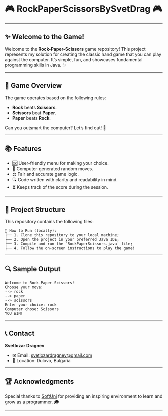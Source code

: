 # 🎮 RockPaperScissorsBySvetDrag 🎮

---

## ✨ Welcome to the Game!
Welcome to the **Rock-Paper-Scissors** game repository! This project represents my solution for creating the classic hand game that you can play against the computer. It’s simple, fun, and showcases fundamental programming skills in Java. ✨

---

## 🎯 Game Overview
The game operates based on the following rules:
- **Rock** beats **Scissors**.
- **Scissors** beat **Paper**.
- **Paper** beats **Rock**.

Can you outsmart the computer? Let’s find out! 🚀

---

## 📚 Features
- 🆗 User-friendly menu for making your choice.
- 🤖 Computer-generated random moves.
- ⚖️ Fair and accurate game logic.
- 🔍 Code written with clarity and readability in mind.
- ⏳ Keeps track of the score during the session.

---

## 📄 Project Structure
This repository contains the following files:

```
🔧 How to Run (locally):
├── 1. Clone this repository to your local machine;
├── 2. Open the project in your preferred Java IDE;
├── 3. Compile and run the `RockPaperScissors.java` file;
├── 4. Follow the on-screen instructions to play the game!

```

---

## 🔍 Sample Output
```
Welcome to Rock-Paper-Scissors!
Choose your move:
--> rock
--> paper
--> scissors
Enter your choice: rock
Computer chose: Scissors
YOU WIN!
```

---

## 📞 Contact
**Svetlozar Dragnev**
- ✉ Email: svetlozardragnev@gmail.com
- 🏡 Location: Dulovo, Bulgaria

---

## 🏆 Acknowledgments
Special thanks to [SoftUni](https://softuni.bg) for providing an inspiring environment to learn and grow as a programmer. 🎓

---

